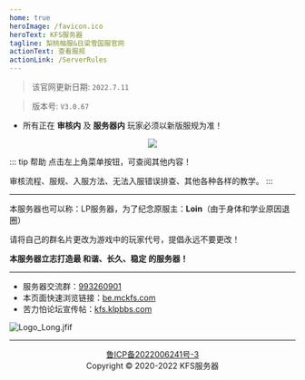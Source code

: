 ```yaml
---
home: true
heroImage: /favicon.ico
heroText: KFS服务器
tagline: 梨桃柚服&日梁雪国服官网
actionText: 查看服规
actionLink: /ServerRules
---
```

>该官网更新日期: ` 2022.7.11 ` 

>版本号: ` V3.0.67 `

* 所有正在 **审核内** 及 **服务器内** 玩家必须以新版服规为准！

<div align="center"><img src="/img/跨年服 (1).jpg"></div>

::: tip 帮助
点击左上角菜单按钮，可查阅其他内容！

审核流程、服规、入服方法、无法入服错误排查、其他各种各样的教学。
:::
- - -

本服务器也可以称：LP服务器，为了纪念原服主：**Loin**（由于身体和学业原因退圈）

请将自己的群名片更改为游戏中的玩家代号，提倡永远不要更改！

**本服务器立志打造最 和谐、长久、稳定 的服务器！**
- - -
* 服务器交流群：[993260901](https://jq.qq.com/?_wv=1027&k=mS9tw9Gi)
* 本页面快速浏览链接：[be.mckfs.com](https://be.mckfs.com)
* 苦力怕论坛宣传帖：[kfs.klpbbs.com](http://kfs.klpbbs.com)

![Logo_Long.jfif](/img/Logo_Long.jfif)

- - -

<div align="center"><a href="https://beian.miit.gov.cn">鲁ICP备2022006241号-3</a></div>
<div align="center">Copyright © 2020-2022 KFS服务器</div>